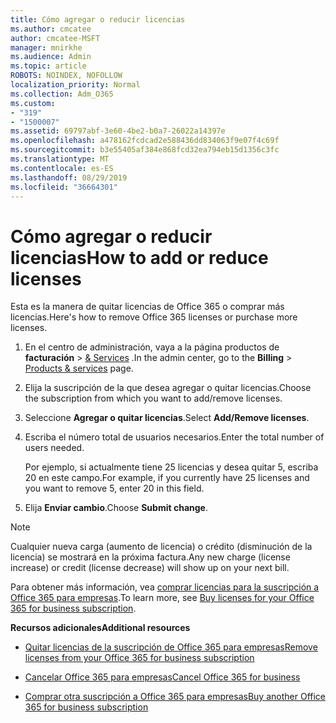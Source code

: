 ```yaml
---
title: Cómo agregar o reducir licencias
ms.author: cmcatee
author: cmcatee-MSFT
manager: mnirkhe
ms.audience: Admin
ms.topic: article
ROBOTS: NOINDEX, NOFOLLOW
localization_priority: Normal
ms.collection: Adm_O365
ms.custom:
- "319"
- "1500007"
ms.assetid: 69797abf-3e60-4be2-b0a7-26022a14397e
ms.openlocfilehash: a478162fcdcad2e588436dd834063f9e07f4c69f
ms.sourcegitcommit: b3e55405af384e868fcd32ea794eb15d1356c3fc
ms.translationtype: MT
ms.contentlocale: es-ES
ms.lasthandoff: 08/29/2019
ms.locfileid: "36664301"
---
```

# <a name="how-to-add-or-reduce-licenses"></a><span data-ttu-id="03a68-102">Cómo agregar o reducir licencias</span><span class="sxs-lookup"><span data-stu-id="03a68-102">How to add or reduce licenses</span></span>

<span data-ttu-id="03a68-103">Esta es la manera de quitar licencias de Office 365 o comprar más licencias.</span><span class="sxs-lookup"><span data-stu-id="03a68-103">Here's how to remove Office 365 licenses or purchase more licenses.</span></span>
  
1. <span data-ttu-id="03a68-104">En el centro de administración, vaya a la página productos de **facturación** \> [& Services](https://go.microsoft.com/fwlink/p/?linkid=842054) .</span><span class="sxs-lookup"><span data-stu-id="03a68-104">In the admin center, go to the **Billing** \> [Products & services](https://go.microsoft.com/fwlink/p/?linkid=842054) page.</span></span>

2. <span data-ttu-id="03a68-105">Elija la suscripción de la que desea agregar o quitar licencias.</span><span class="sxs-lookup"><span data-stu-id="03a68-105">Choose the subscription from which you want to add/remove licenses.</span></span>

3. <span data-ttu-id="03a68-106">Seleccione **Agregar o quitar licencias**.</span><span class="sxs-lookup"><span data-stu-id="03a68-106">Select **Add/Remove licenses**.</span></span>

4. <span data-ttu-id="03a68-107">Escriba el número total de usuarios necesarios.</span><span class="sxs-lookup"><span data-stu-id="03a68-107">Enter the total number of users needed.</span></span>

    <span data-ttu-id="03a68-108">Por ejemplo, si actualmente tiene 25 licencias y desea quitar 5, escriba 20 en este campo.</span><span class="sxs-lookup"><span data-stu-id="03a68-108">For example, if you currently have 25 licenses and you want to remove 5, enter 20 in this field.</span></span>

5. <span data-ttu-id="03a68-109">Elija **Enviar cambio**.</span><span class="sxs-lookup"><span data-stu-id="03a68-109">Choose **Submit change**.</span></span>

> [!NOTE]
> <span data-ttu-id="03a68-110">Cualquier nueva carga (aumento de licencia) o crédito (disminución de la licencia) se mostrará en la próxima factura.</span><span class="sxs-lookup"><span data-stu-id="03a68-110">Any new charge (license increase) or credit (license decrease) will show up on your next bill.</span></span>

<span data-ttu-id="03a68-111">Para obtener más información, vea [comprar licencias para la suscripción a Office 365 para empresas](https://docs.microsoft.com/office365/admin/subscriptions-and-billing/buy-licenses).</span><span class="sxs-lookup"><span data-stu-id="03a68-111">To learn more, see [Buy licenses for your Office 365 for business subscription](https://docs.microsoft.com/office365/admin/subscriptions-and-billing/buy-licenses).</span></span>

 <span data-ttu-id="03a68-112">**Recursos adicionales**</span><span class="sxs-lookup"><span data-stu-id="03a68-112">**Additional resources**</span></span>
  
- [<span data-ttu-id="03a68-113">Quitar licencias de la suscripción de Office 365 para empresas</span><span class="sxs-lookup"><span data-stu-id="03a68-113">Remove licenses from your Office 365 for business subscription</span></span>](https://docs.microsoft.com/office365/admin/subscriptions-and-billing/remove-licenses-from-subscription)

- [<span data-ttu-id="03a68-114">Cancelar Office 365 para empresas</span><span class="sxs-lookup"><span data-stu-id="03a68-114">Cancel Office 365 for business</span></span>](https://docs.microsoft.com/office365/admin/subscriptions-and-billing/cancel-your-subscription)

- [<span data-ttu-id="03a68-115">Comprar otra suscripción a Office 365 para empresas</span><span class="sxs-lookup"><span data-stu-id="03a68-115">Buy another Office 365 for business subscription</span></span>](https://docs.microsoft.com/office365/admin/subscriptions-and-billing/buy-another-subscription)